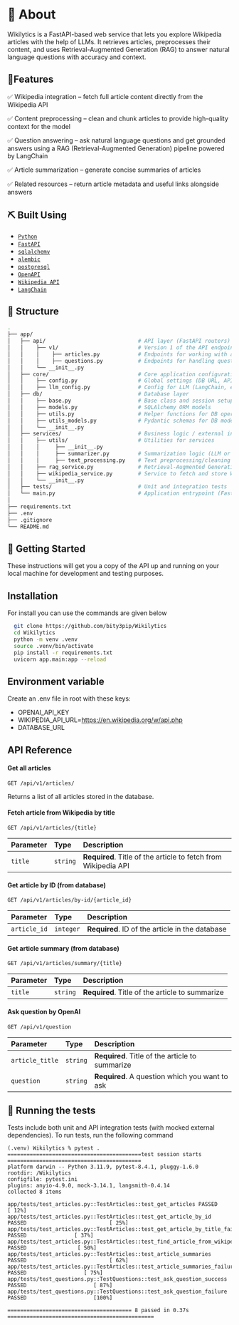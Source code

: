 # 🧐 About

Wikilytics is a FastAPI-based web service that lets you explore Wikipedia articles with the help of LLMs. 
It retrieves articles, preprocesses their content, and uses Retrieval-Augmented Generation (RAG) to answer natural language questions with accuracy and context.

## 📖Features
✅ Wikipedia integration – fetch full article content directly from the Wikipedia API 

✅ Content preprocessing – clean and chunk articles to provide high-quality context for the model

✅ Question answering – ask natural language questions and get grounded answers using a RAG (Retrieval-Augmented Generation) pipeline powered by LangChain

✅ Article summarization – generate concise summaries of articles

✅ Related resources – return article metadata and useful links alongside answers

## ⛏️ Built Using
- [```Python```](https://www.python.org)
- [```FastAPI```](https://fastapi.tiangolo.com)
- [```sqlalchemy```](https://www.sqlalchemy.org/)
- [```alembic```](https://alembic.sqlalchemy.org/en/latest/)
- [```postgresql```](https://www.postgresql.org/)
- [```OpenAPI```](https://www.openapis.org)
- [```Wikipedia API```](https://en.wikipedia.org/w/api.php)
- [```LangChain```](https://www.langchain.com/)

## 📁 Structure

```bash
.
├── app/
│   ├── api/                             # API layer (FastAPI routers)
│   │    ├── v1/                         # Version 1 of the API endpoints
│   │    │    ├── articles.py            # Endpoints for working with articles
│   │    │    ├── questions.py           # Endpoints for handling questions
│   │    └── __init__.py 
│   ├── core/                            # Core application configuration
│   │    ├── config.py                   # Global settings (DB URL, API keys, etc.)
│   │    ├── llm_config.py               # Config for LLM (LangChain, embeddings, etc.)
│   ├── db/                              # Database layer
│   │    ├── base.py                     # Base class and session setup
│   │    ├── models.py                   # SQLAlchemy ORM models
│   │    ├── utils.py                    # Helper functions for DB operations
│   │    ├── utils_models.py             # Pydantic schemas for DB models (response/requests)
│   │    └── __init__.py 
│   ├── services/                        # Business logic / external integrations
│   │    ├── utils/                      # Utilities for services
│   │    │     ├── __init__.py          
│   │    │     ├── summarizer.py         # Summarization logic (LLM or NLP based)
│   │    │     ├── text_processing.py    # Text preprocessing/cleaning functions
│   │    ├── rag_service.py              # Retrieval-Augmented Generation (LangChain RAG pipeline)
│   │    ├── wikipedia_service.py        # Service to fetch and store Wikipedia articles
│   │    └── __init__.py 
│   ├── tests/                           # Unit and integration tests
│   └── main.py                          # Application entrypoint (FastAPI app)
│
├── requirements.txt
├── .env
├── .gitignore
└── README.md
````
## 🏁 Getting Started
These instructions will get you a copy of the API up and running on your local machine for development and testing purposes.

## Installation

For install you can use the commands are given below

```bash
  git clone https://github.com/bity3pip/Wikilytics 
  cd Wikilytics
  python -m venv .venv
  source .venv/bin/activate
  pip install -r requirements.txt
  uvicorn app.main:app --reload
```

## Environment variable
Create an .env file in root with these keys:
- OPENAI_API_KEY
- WIKIPEDIA_API_URL=https://en.wikipedia.org/w/api.php
- DATABASE_URL

## API Reference

#### Get all articles

```http
GET /api/v1/articles/
```
Returns a list of all articles stored in the database.

#### Fetch article from Wikipedia by title
```http
GET /api/v1/articles/{title}
```

| Parameter | Type     | Description                                                    |
|:----------|:---------|:---------------------------------------------------------------|
| `title`   | `string` | **Required**. Title of the article to fetch from Wikipedia API |


#### Get article by ID (from database)

```http
GET /api/v1/articles/by-id/{article_id}
```

| Parameter    | Type      | Description                                     |
|:-------------|:----------|:------------------------------------------------|
| `article_id` | `integer` | **Required**. ID of the article in the database |


#### Get article summary (from database)

```http
GET /api/v1/articles/summary/{title}
```

| Parameter | Type     | Description                                     |
|:----------|:---------|:------------------------------------------------|
| `title`   | `string` | **Required**. Title of the article to summarize |

#### Ask question by OpenAI

```http
GET /api/v1/question
```

| Parameter       | Type     | Description                                     |
|:----------------|:---------|:------------------------------------------------|
| `article_title` | `string` | **Required**. Title of the article to summarize |
| `question`      | `string` | **Required**. A question which you want to ask  |


## 🔧 Running the tests
Tests include both unit and API integration tests (with mocked external dependencies).
To run tests, run the following command

``` cli
(.venv) Wikilytics % pytest .
==========================================test session starts ==========================================
platform darwin -- Python 3.11.9, pytest-8.4.1, pluggy-1.6.0
rootdir: /Wikilytics
configfile: pytest.ini
plugins: anyio-4.9.0, mock-3.14.1, langsmith-0.4.14
collected 8 items                                                                                                                                                                          

app/tests/test_articles.py::TestArticles::test_get_articles PASSED                               [ 12%]
app/tests/test_articles.py::TestArticles::test_get_article_by_id PASSED                          [ 25%]
app/tests/test_articles.py::TestArticles::test_get_article_by_title_failure PASSED               [ 37%]
app/tests/test_articles.py::TestArticles::test_find_article_from_wikipedia PASSED                [ 50%]
app/tests/test_articles.py::TestArticles::test_article_summaries PASSED                          [ 62%]
app/tests/test_articles.py::TestArticles::test_article_summaries_failure PASSED                  [ 75%]
app/tests/test_questions.py::TestQuestions::test_ask_question_success PASSED                     [ 87%]
app/tests/test_questions.py::TestQuestions::test_ask_question_failure PASSED                     [100%]

======================================= 8 passed in 0.37s ==============================================
```

